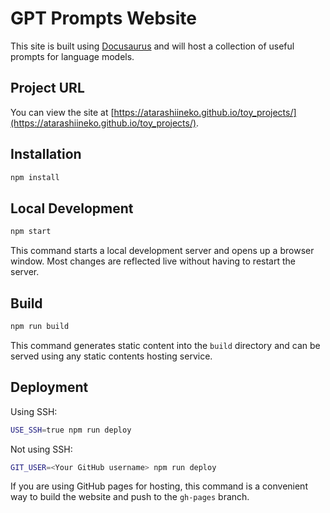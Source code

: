 # GPT Prompts Website

This site is built using [Docusaurus](https://docusaurus.io/) and will host a collection of useful prompts for language models.

## Project URL

You can view the site at [https://atarashiineko.github.io/toy_projects/](https://atarashiineko.github.io/toy_projects/).

## Installation

```bash
npm install
```

## Local Development

```bash
npm start
```

This command starts a local development server and opens up a browser window. Most changes are reflected live without having to restart the server.

## Build

```bash
npm run build
```

This command generates static content into the `build` directory and can be served using any static contents hosting service.

## Deployment

Using SSH:

```bash
USE_SSH=true npm run deploy
```

Not using SSH:

```bash
GIT_USER=<Your GitHub username> npm run deploy
```

If you are using GitHub pages for hosting, this command is a convenient way to build the website and push to the `gh-pages` branch.
